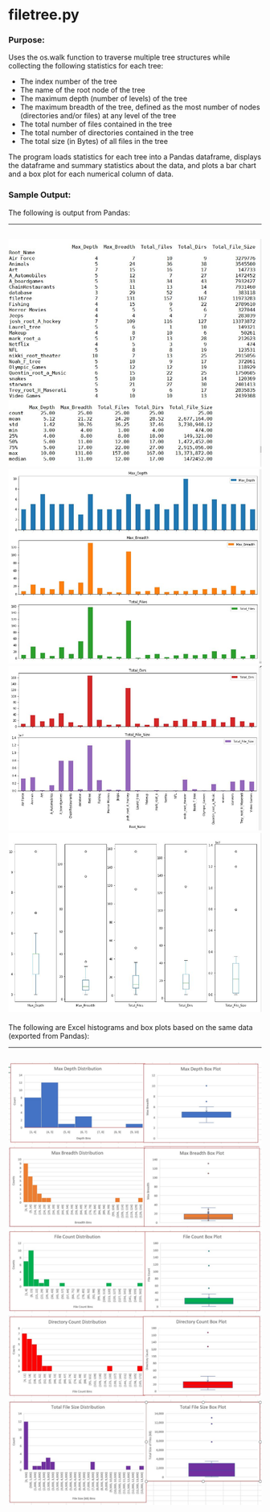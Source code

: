 # filetree.py

### Purpose:
Uses the os.walk function to traverse multiple tree structures while collecting the following statistics for each tree:

* The index number of the tree
* The name of the root node of the tree
* The maximum depth (number of levels) of the tree
* The maximum breadth of the tree, defined as the most number of nodes (directories and/or files) at any level of the tree
* The total number of files contained in the tree
* The total number of directories contained in the tree
* The total size (in Bytes) of all files in the tree

The program loads statistics for each tree into a Pandas dataframe, displays the dataframe and summary statistics about the data, and plots a bar chart and a box plot for each numerical column of data. 

### Sample Output:
The following is output from Pandas:

---
![Capture1](https://github.com/lan33-ccac/DAT-129/blob/master/FileTree/Capture1.JPG)
![Capture2](https://github.com/lan33-ccac/DAT-129/blob/master/FileTree/Capture2.JPG)
![Capture3](https://github.com/lan33-ccac/DAT-129/blob/master/FileTree/Capture3.JPG)
![Capture4](https://github.com/lan33-ccac/DAT-129/blob/master/FileTree/Capture4.JPG)
---

The following are Excel histograms and box plots based on the same data (exported from Pandas):

---
![Capture5](https://github.com/lan33-ccac/DAT-129/blob/master/FileTree/Capture5.JPG)
![Capture6](https://github.com/lan33-ccac/DAT-129/blob/master/FileTree/Capture6.JPG)
![Capture7](https://github.com/lan33-ccac/DAT-129/blob/master/FileTree/Capture7.JPG)
![Capture8](https://github.com/lan33-ccac/DAT-129/blob/master/FileTree/Capture8.JPG)
![Capture9](https://github.com/lan33-ccac/DAT-129/blob/master/FileTree/Capture9.JPG)
---
 